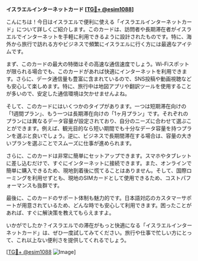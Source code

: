 **イスラエルインターネットカード [[TG💪+ @esim1088](https://t.me/s/esim1088)]**

こんにちは！今日はイスラエルで便利に使える「イスラエルインターネットカード」について詳しくご紹介します。このカードは、訪問者や長期滞在者がイスラエルでインターネットを手軽に利用できるように設計されたものです。特に、海外から旅行で訪れる方やビジネスで頻繁にイスラエルに行く方には最適なアイテムです。

まず、このカードの最大の特徴はその高速な通信速度でしょう。Wi-Fiスポットが限られる場合でも、このカードがあれば快適にインターネットを利用できます。さらに、データ通信量も豊富に含まれているので、SNS投稿や動画視聴なども安心して楽しめます。特に、旅行中は地図アプリや翻訳ツールを使用することが多いので、安定した通信環境は欠かせませんよね。

そして、このカードにはいくつかのタイプがあります。一つは短期滞在向けの「1週間プラン」、もう一つは長期滞在向けの「1ヶ月プラン」です。それぞれのプランには異なるデータ容量が設定されており、自分のニーズに合わせて選ぶことができます。例えば、観光目的なら短い期間でも十分なデータ容量を持つプランを選ぶと良いでしょう。逆に、ビジネスで長期間滞在する場合は、容量の大きいプランを選ぶことでスムーズに仕事が進められます。

さらに、このカードは非常に簡単にセットアップできます。スマホやタブレットに差し込むだけで、すぐにインターネットに接続できます。また、オンラインで簡単に購入できるため、現地到着後に慌てることはありません。そして、国際ローミングを利用せずとも、現地のSIMカードとして使用できるため、コストパフォーマンスも抜群です。

最後に、このカードのサポート体制も魅力的です。日本語対応のカスタマーサポートが用意されているため、どんな時でも安心して利用できます。困ったことがあれば、すぐに解決策を教えてもらえますよ。

いかがでしたか？イスラエルでの滞在がもっと快適になる「イスラエルインターネットカード」は、ぜひ一度試してみてください。旅行や仕事で忙しい方にとって、これ以上ない便利さを提供してくれるでしょう。

[[TG💪+ @esim1088](https://t.me/s/esim1088) ![Image](https://i.postimg.cc/Y0z9fWf4/image.png)]